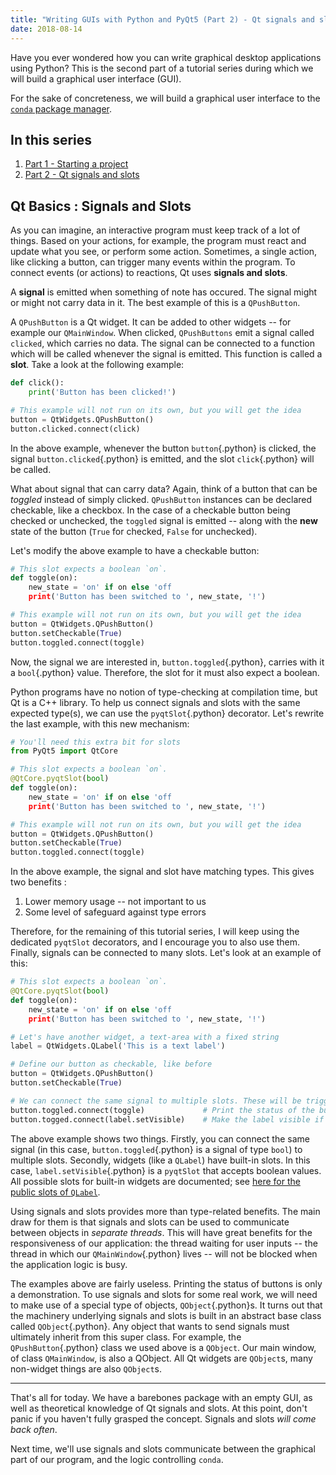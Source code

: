 ```yaml
---
title: "Writing GUIs with Python and PyQt5 (Part 2) - Qt signals and slots"
date: 2018-08-14
---
```


Have you ever wondered how you can write graphical desktop applications using Python? This is the second part of a tutorial series during which we will build a graphical user interface (GUI).

For the sake of concreteness, we will build a graphical user interface to the [`conda` package manager](https://conda.io/docs/).

## In this series

1. [Part 1 - Starting a project](./condagui-part1-skeleton.html)
2. [Part 2 - Qt signals and slots](./condagui-part2-signals.html)

## Qt Basics : Signals and Slots

As you can imagine, an interactive program must keep track of a lot of things. Based on your actions, for example, the program must react and update what you see, or perform some action. Sometimes, a single action, like clicking a button, can trigger many events within the program. To connect events (or actions) to reactions, Qt uses __signals and slots__.

A __signal__ is emitted when something of note has occured. The signal might or might not carry data in it. The best example of this is a `QPushButton`.

A `QPushButton` is a Qt widget. It can be added to other widgets -- for example our `QMainWindow`. When clicked, `QPushButtons` emit a signal called `clicked`, which carries no data. The signal can be connected to a function which will be called whenever the signal is emitted. This function is called a __slot__. Take a look at the following example:

```python
def click():
    print('Button has been clicked!')

# This example will not run on its own, but you will get the idea
button = QtWidgets.QPushButton()
button.clicked.connect(click)
```

In the above example, whenever the button `button`{.python} is clicked, the signal `button.clicked`{.python} is emitted, and the slot `click`{.python} will be called.

What about signal that can carry data? Again, think of a button that can be _toggled_ instead of simply clicked. `QPushButton` instances can be declared checkable, like a checkbox. In the case of a checkable button being checked or unchecked, the `toggled` signal is emitted -- along with the __new__ state of the button (`True` for checked, `False` for unchecked).

Let's modify the above example to have a checkable button:

```python
# This slot expects a boolean `on`.
def toggle(on):
    new_state = 'on' if on else 'off
    print('Button has been switched to ', new_state, '!')

# This example will not run on its own, but you will get the idea
button = QtWidgets.QPushButton()
button.setCheckable(True)       
button.toggled.connect(toggle)
```

Now, the signal we are interested in, `button.toggled`{.python}, carries with it a `bool`{.python} value. Therefore, the slot for it must also expect a boolean.

Python programs have no notion of type-checking at compilation time, but Qt is a C++ library. To help us connect signals and slots with the same expected type(s), we can use the `pyqtSlot`{.python} decorator. Let's rewrite the last example, with this new mechanism:

```python
# You'll need this extra bit for slots
from PyQt5 import QtCore

# This slot expects a boolean `on`.
@QtCore.pyqtSlot(bool)
def toggle(on):
    new_state = 'on' if on else 'off
    print('Button has been switched to ', new_state, '!')

# This example will not run on its own, but you will get the idea
button = QtWidgets.QPushButton()
button.setCheckable(True)       
button.toggled.connect(toggle)
```

In the above example, the signal and slot have matching types. This gives two benefits : 

1. Lower memory usage -- not important to us
2. Some level of safeguard against type errors

Therefore, for the remaining of this tutorial series, I will keep using the dedicated `pyqtSlot` decorators, and I encourage you to also use them. Finally, signals can be connected to many slots. Let's look at an example of this:

```python
# This slot expects a boolean `on`.
@QtCore.pyqtSlot(bool)
def toggle(on):
    new_state = 'on' if on else 'off
    print('Button has been switched to ', new_state, '!')

# Let's have another widget, a text-area with a fixed string
label = QtWidgets.QLabel('This is a text label')

# Define our button as checkable, like before
button = QtWidgets.QPushButton()
button.setCheckable(True)

# We can connect the same signal to multiple slots. These will be triggered at the same time
button.toggled.connect(toggle)             # Print the status of the button based on the toggled state
button.togged.connect(label.setVisible)    # Make the label visible if the button is checked, and invisible otherwise
```

The above example shows two things. Firstly, you can connect the same signal (in this case, `button.toggled`{.python} is a signal of type `bool`) to multiple slots. Secondly, widgets (like a `QLabel`) have built-in slots. In this case, `label.setVisible`{.python} is a `pyqtSlot` that accepts boolean values. All possible slots for built-in widgets are documented; see [here for the public slots of `QLabel`](https://doc.qt.io/qt-5/qlabel.html#public-slots).

Using signals and slots provides more than type-related benefits. The main draw for them is that signals and slots can be used to communicate between objects in _separate threads_. This will have great benefits for the responsiveness of our application: the thread waiting for user inputs -- the thread in which our `QMainWindow`{.python} lives -- will not be blocked when the application logic is busy. 

The examples above are fairly useless. Printing the status of buttons is only a demonstration. To use signals and slots for some real work, we will need to make use of a special type of objects, `QObject`{.python}s. It turns out that the machinery underlying signals and slots is built in an abstract base class called `QObject`{.python}. Any object that wants to send signals must ultimately inherit from this super class. For example, the `QPushButton`{.python} class we used above is a `QObject`. Our main window, of class `QMainWindow`, is also a QObject. All Qt widgets are `QObject`s, many non-widget things are also `QObject`s.

<hr>
 
That's all for today. We have a barebones package with an empty GUI, as well as theoretical knowledge of Qt signals and slots. At this point, don't panic if you haven't fully grasped the concept. Signals and slots _will come back often_.

Next time, we'll use signals and slots communicate between the graphical part of our program, and the logic controlling `conda`.